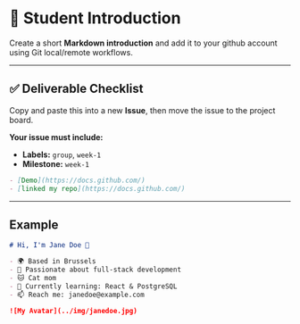 # 👤 Student Introduction

Create a short **Markdown introduction** and add it to your github account using Git local/remote workflows.

---

## ✅ Deliverable Checklist

Copy and paste this into a new **Issue**, then move the issue to the project board.

**Your issue must include:**

- **Labels:** `group`, `week-1`
- **Milestone:** `week-1`

```md
- [Demo](https://docs.github.com/)
- [linked my repo](https://docs.github.com/)
```

---

## Example

```md
# Hi, I'm Jane Doe 👋

- 🌍 Based in Brussels
- 🧠 Passionate about full-stack development
- 🐱 Cat mom
- 🌱 Currently learning: React & PostgreSQL
- 📫 Reach me: janedoe@example.com

![My Avatar](../img/janedoe.jpg)
```
